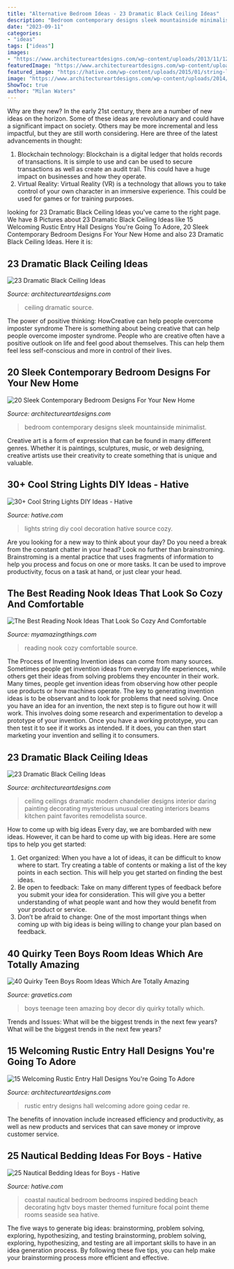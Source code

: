 ```yaml
---
title: "Alternative Bedroom Ideas - 23 Dramatic Black Ceiling Ideas"
description: "Bedroom contemporary designs sleek mountainside minimalist"
date: "2023-09-11"
categories:
- "ideas"
tags: ["ideas"]
images:
- "https://www.architectureartdesigns.com/wp-content/uploads/2013/11/1218.jpg"
featuredImage: "https://www.architectureartdesigns.com/wp-content/uploads/2013/11/1218.jpg"
featured_image: "https://hative.com/wp-content/uploads/2015/01/string-lights-diy-ideas/27-string-lights-diy-ideas.jpg"
image: "https://www.architectureartdesigns.com/wp-content/uploads/2014/09/20-Sleek-Contemporary-Bedroom-Designs-For-Your-New-Home-8-630x418.jpg"
ShowToc: true
author: "Milan Waters"
---
```



Why are they new?
In the early 21st century, there are a number of new ideas on the horizon. Some of these ideas are revolutionary and could have a significant impact on society. Others may be more incremental and less impactful, but they are still worth considering. Here are three of the latest advancements in thought: 
1) Blockchain technology: Blockchain is a digital ledger that holds records of transactions. It is simple to use and can be used to secure transactions as well as create an audit trail. This could have a huge impact on businesses and how they operate. 
2) Virtual Reality: Virtual Reality (VR) is a technology that allows you to take control of your own character in an immersive experience. This could be used for games or for training purposes.

	

		
looking for 23 Dramatic Black Ceiling Ideas you've came to the right page. We have 8 Pictures about 23 Dramatic Black Ceiling Ideas like 15 Welcoming Rustic Entry Hall Designs You&#039;re Going To Adore, 20 Sleek Contemporary Bedroom Designs For Your New Home and also 23 Dramatic Black Ceiling Ideas. Here it is:
		
    
## 23 Dramatic Black Ceiling Ideas

<img loading=lazy src="https://www.architectureartdesigns.com/wp-content/uploads/2013/11/1017-630x472.jpg" onerror="this.onerror=null;this.src='https://tse4.mm.bing.net/th?id=OIP.Gjon7UHdTXPRpd7eauXdxgHaFj&amp;pid=15.1';" alt="23 Dramatic Black Ceiling Ideas">

_Source: architectureartdesigns.com_

>ceiling dramatic source. 

	

The power of positive thinking: HowCreative can help people overcome imposter syndrome
There is something about being creative that can help people overcome imposter syndrome. People who are creative often have a positive outlook on life and feel good about themselves. This can help them feel less self-conscious and more in control of their lives.

    
## 20 Sleek Contemporary Bedroom Designs For Your New Home

<img loading=lazy src="https://www.architectureartdesigns.com/wp-content/uploads/2014/09/20-Sleek-Contemporary-Bedroom-Designs-For-Your-New-Home-8-630x418.jpg" onerror="this.onerror=null;this.src='https://tse1.mm.bing.net/th?id=OIP.Ndy9aO4S_L9VZoFbom2f6gHaE6&amp;pid=15.1';" alt="20 Sleek Contemporary Bedroom Designs For Your New Home">

_Source: architectureartdesigns.com_

>bedroom contemporary designs sleek mountainside minimalist. 

	

Creative art is a form of expression that can be found in many different genres. Whether it is paintings, sculptures, music, or web designing, creative artists use their creativity to create something that is unique and valuable.

    
## 30+ Cool String Lights DIY Ideas - Hative

<img loading=lazy src="https://hative.com/wp-content/uploads/2015/01/string-lights-diy-ideas/27-string-lights-diy-ideas.jpg" onerror="this.onerror=null;this.src='https://tse1.mm.bing.net/th?id=OIP.oaoiOre59uFKUhHaYEqeIgHaJ5&amp;pid=15.1';" alt="30+ Cool String Lights DIY Ideas - Hative">

_Source: hative.com_

>lights string diy cool decoration hative source cozy. 

	

Are you looking for a new way to think about your day? Do you need a break from the constant chatter in your head? Look no further than brainstroming. Brainstroming is a mental practice that uses fragments of information to help you process and focus on one or more tasks. It can be used to improve productivity, focus on a task at hand, or just clear your head.

    
## The Best Reading Nook Ideas That Look So Cozy And Comfortable

<img loading=lazy src="http://myamazingthings.com/wp-content/uploads/2017/08/reading-nook-5.jpg" onerror="this.onerror=null;this.src='https://tse2.mm.bing.net/th?id=OIP.H9MoPAJQ0_y2XDG5VspK_AHaLH&amp;pid=15.1';" alt="The Best Reading Nook Ideas That Look So Cozy And Comfortable">

_Source: myamazingthings.com_

>reading nook cozy comfortable source. 

	

The Process of Inventing
Invention ideas can come from many sources. Sometimes people get invention ideas from everyday life experiences, while others get their ideas from solving problems they encounter in their work. Many times, people get invention ideas from observing how other people use products or how machines operate. The key to generating invention ideas is to be observant and to look for problems that need solving.
Once you have an idea for an invention, the next step is to figure out how it will work. This involves doing some research and experimentation to develop a prototype of your invention. Once you have a working prototype, you can then test it to see if it works as intended. If it does, you can then start marketing your invention and selling it to consumers.

    
## 23 Dramatic Black Ceiling Ideas

<img loading=lazy src="https://www.architectureartdesigns.com/wp-content/uploads/2013/11/1218.jpg" onerror="this.onerror=null;this.src='https://tse4.mm.bing.net/th?id=OIP.r30iuVcAAbvnJLobQHG8BwHaLH&amp;pid=15.1';" alt="23 Dramatic Black Ceiling Ideas">

_Source: architectureartdesigns.com_

>ceiling ceilings dramatic modern chandelier designs interior daring painting decorating mysterious unusual creating interiors beams kitchen paint favorites remodelista source. 

	

How to come up with big ideas
Every day, we are bombarded with new ideas. However, it can be hard to come up with big ideas. Here are some tips to help you get started: 
1. Get organized: When you have a lot of ideas, it can be difficult to know where to start. Try creating a table of contents or making a list of the key points in each section. This will help you get started on finding the best ideas. 
2. Be open to feedback: Take on many different types of feedback before you submit your idea for consideration. This will give you a better understanding of what people want and how they would benefit from your product or service. 
3. Don’t be afraid to change: One of the most important things when coming up with big ideas is being willing to change your plan based on feedback.

    
## 40 Quirky Teen Boys Room Ideas Which Are Totally Amazing

<img loading=lazy src="http://www.gravetics.com/wp-content/uploads/2017/06/DIY-Teenage-Boy-Room-Decor.jpg" onerror="this.onerror=null;this.src='https://tse1.mm.bing.net/th?id=OIP.FNc_L6PGQuZVq1Vj7myhoAHaKW&amp;pid=15.1';" alt="40 Quirky Teen Boys Room Ideas Which Are Totally Amazing">

_Source: gravetics.com_

>boys teenage teen amazing boy decor diy quirky totally which. 

	

Trends and Issues: What will be the biggest trends in the next few years?
What will be the biggest trends in the next few years?

    
## 15 Welcoming Rustic Entry Hall Designs You&#039;re Going To Adore

<img loading=lazy src="https://www.architectureartdesigns.com/wp-content/uploads/2016/10/15-Welcoming-Rustic-Entry-Hall-Designs-Youre-Going-To-Adore-7.jpg" onerror="this.onerror=null;this.src='https://tse4.mm.bing.net/th?id=OIP.FhjDUirnLa2SQJ4EDsNrFAHaLG&amp;pid=15.1';" alt="15 Welcoming Rustic Entry Hall Designs You&#039;re Going To Adore">

_Source: architectureartdesigns.com_

>rustic entry designs hall welcoming adore going cedar re. 

	

The benefits of innovation include increased efficiency and productivity, as well as new products and services that can save money or improve customer service.

    
## 25 Nautical Bedding Ideas For Boys - Hative

<img loading=lazy src="https://hative.com/wp-content/uploads/2014/10/nautical-bedding-ideas/17-nautical-bedding-ideas-for-boys.jpg" onerror="this.onerror=null;this.src='https://tse3.mm.bing.net/th?id=OIP.VIoXhIwZDazRfsb39KB90gHaJ3&amp;pid=15.1';" alt="25 Nautical Bedding Ideas for Boys - Hative">

_Source: hative.com_

>coastal nautical bedroom bedrooms inspired bedding beach decorating hgtv boys master themed furniture focal point theme rooms seaside sea hative. 

	

The five ways to generate big ideas: brainstorming, problem solving, exploring, hypothesizing, and testing
brainstorming, problem solving, exploring, hypothesizing, and testing are all important skills to have in an idea generation process. By following these five tips, you can help make your brainstorming process more efficient and effective.

